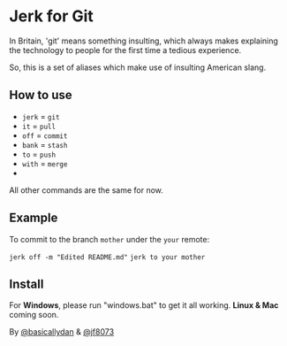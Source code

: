 # Jerk for Git

In Britain, 'git' means something insulting, which always makes explaining the technology to people for the first time a tedious experience.

So, this is a set of aliases which make use of insulting American slang.

## How to use

* `jerk` = `git`
* `it` = `pull`
* `off` = `commit`
* `bank` = `stash`
* `to` = `push`
* `with` = `merge`
* 
All other commands are the same for now.

## Example

To commit to the branch `mother` under the `your` remote:

`jerk off -m "Edited README.md"`
`jerk to your mother`

## Install

For **Windows**, please run "windows.bat" to get it all working.
**Linux & Mac** coming soon.

By [@basicallydan](https://github.com/basicallydan) & [@jf8073](https://github.com/jf8073/)
